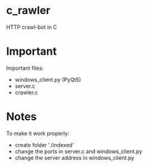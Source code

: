 # c_rawler
HTTP crawl-bot in C

# Important
Important files:
  - windows_client.py (PyQt5)
  - server.c 
  - crawler.c
  
# Notes
To make it work properly:
  - create folder './indexed'
  - change the ports in server.c and windows_client.py
  - change the server address in windows_client.py
